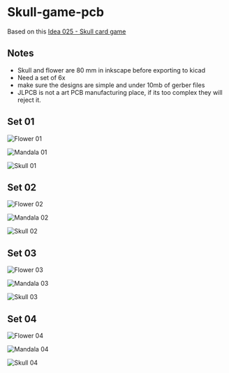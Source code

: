 # Skull-game-pcb

Based on this [Idea 025 - Skull card game](https://blog.abluestar.com/idea025-skull-card-game/)

## Notes

- Skull and flower are 80 mm in inkscape before exporting to kicad
- Need a set of 6x
- make sure the designs are simple and under 10mb of gerber files
- JLPCB is not a art PCB manufacturing place, if its too complex they will reject it.

## Set 01

![Flower 01](./blob/main/input/set_01/flower_01.png?raw=true)

![Mandala 01](./blob/main/input/set_01/mandala_01.png?raw=true)

![Skull 01](./blob/main/input/set_01/skull_01.png.png?raw=true)

## Set 02

![Flower 02](./blob/main/input/set_01/flower_02.png?raw=true)

![Mandala 02](./blob/main/input/set_01/mandala_02.png?raw=true)

![Skull 02](./blob/main/input/set_01/skull_02.png.png?raw=true)

## Set 03

![Flower 03](./blob/main/input/set_01/flower_03.png?raw=true)

![Mandala 03](./blob/main/input/set_01/mandala_03.png?raw=true)

![Skull 03](./blob/main/input/set_01/skull_03.png.png?raw=true)

## Set 04

![Flower 04](./blob/main/input/set_01/flower_04.png?raw=true)

![Mandala 04](./blob/main/input/set_01/mandala_04.png?raw=true)

![Skull 04](./blob/main/input/set_01/skull_04.png.png?raw=true)
